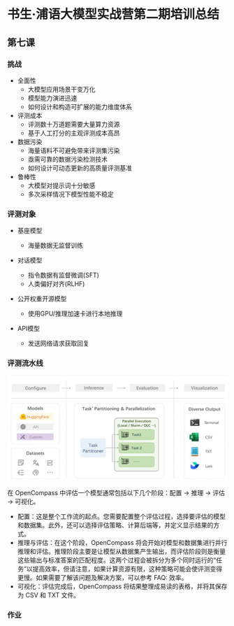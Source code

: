 # 书生·浦语大模型实战营第二期培训总结

## 第七课

### 挑战

- 全面性
  - 大模型应用场景干变万化
  - 模型能力演进迅速
  - 如何设计和构造可扩展的能力维度体系
- 评测成本
  - 评测数十万道题需要大量算力资源
  - 基于人工打分的主观评测成本高昂
- 数据污染
  - 海量语料不可避免带来评测集污染
  - 亟需可靠的数据污染检测技术
  - 如何设计可动态更新的高质量评测基准
- 鲁棒性
  - 大模型对提示词十分敏感
  - 多次采样情况下模型性能不稳定

### 评测对象

- 基座模型
  - 海量数据无监督训练

- 对话模型
  - 指令数据有监督微调(SFT)
  - 人类偏好对齐(RLHF)

- 公开权重开源模型
  - 使用GPU/推理加速卡进行本地推理

- API模型
  - 发送网络请求获取回复

### 评测流水线

![image-20240425230829493](course_note_07.assets/image-20240425230829493.png)

在 OpenCompass 中评估一个模型通常包括以下几个阶段：配置 -> 推理 -> 评估 -> 可视化。

- 配置：这是整个工作流的起点。您需要配置整个评估过程，选择要评估的模型和数据集。此外，还可以选择评估策略、计算后端等，并定义显示结果的方式。
- 推理与评估：在这个阶段，OpenCompass 将会开始对模型和数据集进行并行推理和评估。推理阶段主要是让模型从数据集产生输出，而评估阶段则是衡量这些输出与标准答案的匹配程度。这两个过程会被拆分为多个同时运行的“任务”以提高效率，但请注意，如果计算资源有限，这种策略可能会使评测变得更慢。如果需要了解该问题及解决方案，可以参考 FAQ: 效率。
- 可视化：评估完成后，OpenCompass 将结果整理成易读的表格，并将其保存为 CSV 和 TXT 文件。

### 作业

